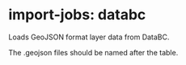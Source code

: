 # import-jobs: databc

Loads GeoJSON format layer data from DataBC.

The .geojson files should be named after the table.
